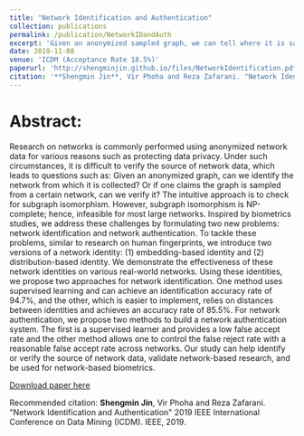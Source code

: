 ```yaml
---
title: "Network Identification and Authentication"
collection: publications
permalink: /publication/NetworkIDandAuth
excerpt: 'Given an anonymized sampled graph, we can tell where it is sampled from, e.g., from Facebook, Twitter, or a fake graph.'
date: 2019-11-08
venue: 'ICDM (Acceptance Rate 18.5%)'
paperurl: 'http://shengminjin.github.io/files/NetworkIdentification.pdf'
citation: '**Shengmin Jin**, Vir Phoha and Reza Zafarani. "Network Identification and Authentication" 2019 IEEE International Conference on Data Mining (ICDM). IEEE, 2019.'
---
```


Abstract:
======
 Research on networks is commonly performed using anonymized network data for various reasons such as protecting data privacy. Under such circumstances, it is difficult to verify the source of network data, which leads to questions such as: Given an anonymized graph, can we identify the network from which it is collected? Or if one claims the graph is sampled from a certain network, can we verify it? The intuitive approach is to check for subgraph isomorphism. However, subgraph isomorphism is NP-complete; hence, infeasible for most large networks. Inspired by biometrics studies, we address these challenges by formulating two new problems: network identification and network authentication. To tackle these problems, similar to research on human fingerprints, we introduce two versions of a network identity: (1) embedding-based identity and (2) distribution-based identity. We demonstrate the effectiveness of these network identities on various real-world networks. Using these identities, we propose two approaches for network identification. One method uses supervised learning and can achieve an identification accuracy rate of 94.7%, and the other, which is easier to implement, relies on distances between identities and achieves an accuracy rate of 85.5%. For network authentication, we propose two methods to build a network authentication system. The first is a supervised learner and provides a low false accept rate and the other method allows one to control the false reject rate with a reasonable false accept rate across networks. Our study can help identify or verify the source of network data, validate network-based research, and be used for network-based biometrics.

[Download paper here](http://shengminjin.github.io/files/NetworkIdentification.pdf)

Recommended citation: **Shengmin Jin**, Vir Phoha and Reza Zafarani. "Network Identification and Authentication" 2019 IEEE International Conference on Data Mining (ICDM). IEEE, 2019.
